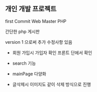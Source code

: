 ## 개인 개발 프로젝트

first Commit Web Master PHP

간단한 php 게시판

version 1 으로써 추가 수정사항 있음

- 회원 가입시 가입자 확인 프론트 단에서 확인

- search 기능

- mainPage 다양화

- 글삭제시 이미지도 같이 삭제 방식으로 진행


